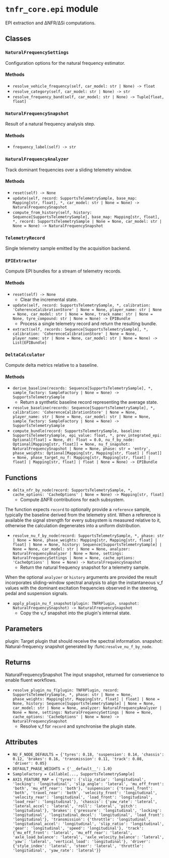 # `tnfr_core.epi` module
EPI extraction and ΔNFR/ΔSi computations.

## Classes
### `NaturalFrequencySettings`
Configuration options for the natural frequency estimator.

#### Methods
- `resolve_vehicle_frequency(self, car_model: str | None) -> float`
- `resolve_category(self, car_model: str | None) -> str`
- `resolve_frequency_band(self, car_model: str | None) -> Tuple[float, float]`

### `NaturalFrequencySnapshot`
Result of a natural frequency analysis step.

#### Methods
- `frequency_label(self) -> str`

### `NaturalFrequencyAnalyzer`
Track dominant frequencies over a sliding telemetry window.

#### Methods
- `reset(self) -> None`
- `update(self, record: SupportsTelemetrySample, base_map: Mapping[str, float], *, car_model: str | None = None) -> NaturalFrequencySnapshot`
- `compute_from_history(self, history: Sequence[SupportsTelemetrySample], base_map: Mapping[str, float], *, record: SupportsTelemetrySample | None = None, car_model: str | None = None) -> NaturalFrequencySnapshot`

### `TelemetryRecord`
Single telemetry sample emitted by the acquisition backend.

### `EPIExtractor`
Compute EPI bundles for a stream of telemetry records.

#### Methods
- `reset(self) -> None`
  - Clear the incremental state.
- `update(self, record: SupportsTelemetrySample, *, calibration: 'CoherenceCalibrationStore' | None = None, player_name: str | None = None, car_model: str | None = None, track_name: str | None = None, tyre_compound: str | None = None) -> EPIBundle`
  - Process a single telemetry record and return the resulting bundle.
- `extract(self, records: Sequence[SupportsTelemetrySample], *, calibration: 'CoherenceCalibrationStore' | None = None, player_name: str | None = None, car_model: str | None = None) -> List[EPIBundle]`

### `DeltaCalculator`
Compute delta metrics relative to a baseline.

#### Methods
- `derive_baseline(records: Sequence[SupportsTelemetrySample], *, sample_factory: SampleFactory | None = None) -> SupportsTelemetrySample`
  - Return a synthetic baseline record representing the average state.
- `resolve_baseline(records: Sequence[SupportsTelemetrySample], *, calibration: 'CoherenceCalibrationStore' | None = None, player_name: str | None = None, car_model: str | None = None, sample_factory: SampleFactory | None = None) -> SupportsTelemetrySample`
- `compute_bundle(record: SupportsTelemetrySample, baseline: SupportsTelemetrySample, epi_value: float, *, prev_integrated_epi: Optional[float] = None, dt: float = 0.0, nu_f_by_node: Optional[Mapping[str, float]] = None, nu_f_snapshot: NaturalFrequencySnapshot | None = None, phase: str = 'entry', phase_weights: Optional[Mapping[str, Mapping[str, float] | float]] = None, phase_target_nu_f: Mapping[str, Mapping[str, float] | float] | Mapping[str, float] | float | None = None) -> EPIBundle`

## Functions
- `delta_nfr_by_node(record: SupportsTelemetrySample, *, cache_options: 'CacheOptions' | None = None) -> Mapping[str, float]`
  - Compute ΔNFR contributions for each subsystem.

The function expects ``record`` to optionally provide a ``reference``
sample, typically the baseline derived from the telemetry stint.  When a
reference is available the signal strength for every subsystem is
measured relative to it, otherwise the calculation degenerates into a
uniform distribution.
- `resolve_nu_f_by_node(record: SupportsTelemetrySample, *, phase: str | None = None, phase_weights: Mapping[str, Mapping[str, float] | float] | None = None, history: Sequence[SupportsTelemetrySample] | None = None, car_model: str | None = None, analyzer: NaturalFrequencyAnalyzer | None = None, settings: NaturalFrequencySettings | None = None, cache_options: 'CacheOptions' | None = None) -> NaturalFrequencySnapshot`
  - Return the natural frequency snapshot for a telemetry sample.

When the optional ``analyzer`` or ``history`` arguments are provided the
result incorporates sliding-window spectral analysis to align the
instantaneous ν_f values with the dominant excitation frequencies observed
in the steering, pedal and suspension signals.
- `apply_plugin_nu_f_snapshot(plugin: TNFRPlugin, snapshot: NaturalFrequencySnapshot) -> NaturalFrequencySnapshot`
  - Copy the ν_f snapshot into the plugin's internal state.

Parameters
----------
plugin:
    Target plugin that should receive the spectral information.
snapshot:
    Natural-frequency snapshot generated by :func:`resolve_nu_f_by_node`.

Returns
-------
NaturalFrequencySnapshot
    The input snapshot, returned for convenience to enable fluent
    workflows.
- `resolve_plugin_nu_f(plugin: TNFRPlugin, record: SupportsTelemetrySample, *, phase: str | None = None, phase_weights: Mapping[str, Mapping[str, float] | float] | None = None, history: Sequence[SupportsTelemetrySample] | None = None, car_model: str | None = None, analyzer: NaturalFrequencyAnalyzer | None = None, settings: NaturalFrequencySettings | None = None, cache_options: 'CacheOptions' | None = None) -> NaturalFrequencySnapshot`
  - Resolve ν_f for ``record`` and synchronise the plugin state.

## Attributes
- `NU_F_NODE_DEFAULTS = {'tyres': 0.18, 'suspension': 0.14, 'chassis': 0.12, 'brakes': 0.16, 'transmission': 0.11, 'track': 0.08, 'driver': 0.05}`
- `DEFAULT_PHASE_WEIGHTS = {'__default__': 1.0}`
- `SampleFactory = Callable[..., SupportsTelemetrySample]`
- `AXIS_FEATURE_MAP = {'tyres': {'slip_ratio': 'longitudinal', 'locking': 'longitudinal', 'slip_angle': 'lateral', 'mu_eff_front': 'both', 'mu_eff_rear': 'both'}, 'suspension': {'travel_front': 'both', 'travel_rear': 'both', 'velocity_front': 'longitudinal', 'velocity_rear': 'longitudinal', 'load_front': 'longitudinal', 'load_rear': 'longitudinal'}, 'chassis': {'yaw_rate': 'lateral', 'lateral_accel': 'lateral', 'roll': 'lateral', 'pitch': 'longitudinal'}, 'brakes': {'pressure': 'longitudinal', 'locking': 'longitudinal', 'longitudinal_decel': 'longitudinal', 'load_front': 'longitudinal'}, 'transmission': {'throttle': 'longitudinal', 'longitudinal_accel': 'longitudinal', 'slip_ratio': 'longitudinal', 'gear': 'longitudinal', 'speed': 'longitudinal'}, 'track': {'mu_eff_front': 'lateral', 'mu_eff_rear': 'lateral', 'axle_load_balance': 'lateral', 'axle_velocity_balance': 'lateral', 'yaw': 'lateral', 'vertical_load': 'longitudinal'}, 'driver': {'style_index': 'lateral', 'steer': 'lateral', 'throttle': 'longitudinal', 'yaw_rate': 'lateral'}}`

